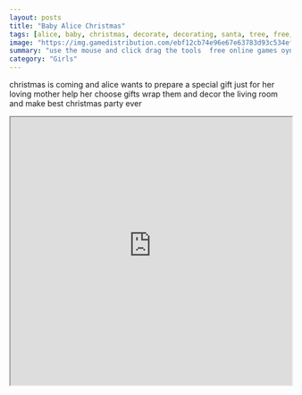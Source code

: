 ```yaml
---
layout: posts
title: "Baby Alice Christmas"
tags: [alice, baby, christmas, decorate, decorating, santa, tree, free, online, games, oyna, game, free, games, play, play, games]
image: "https://img.gamedistribution.com/ebf12cb74e96e67e63783d93c534ef27.jpg"
summary: "use the mouse and click drag the tools  free online games oyna game free games play play games"
category: "Girls"
---
```


christmas is coming and alice wants to prepare a special gift just for her loving mother help her choose gifts wrap them and decor the living room and make best christmas party ever

<iframe width="100%" height="480px;" src="https://flash.gamedistribution.com?game=ebf12cb74e96e67e63783d93c534ef27"></iframe>